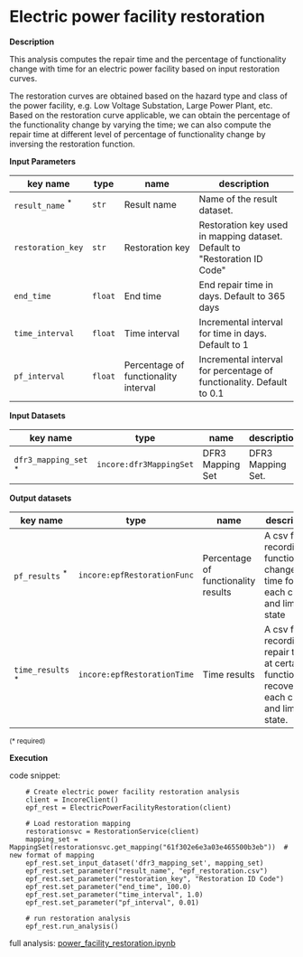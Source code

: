 # Electric power facility restoration

**Description**

This analysis computes the repair time and the percentage of functionality change with time for an electric power 
facility based on input restoration curves.

The restoration curves are obtained based on the hazard type and class of the power facility, e.g. Low 
Voltage Substation, Large Power Plant, etc. Based on the restoration curve applicable, we can obtain the 
percentage of the functionality change by varying the time; we can also compute the repair time at different 
level of percentage of functionality change by inversing the restoration function.

**Input Parameters**

key name | type | name | description
--- | --- | --- | ---
`result_name` <sup>*</sup> | `str` | Result name | Name of the result dataset.
`restoration_key` | `str` | Restoration key | Restoration key used in mapping dataset. Default to "Restoration ID Code"
`end_time` | `float` | End time | End repair time in days. Default to 365 days
`time_interval` | `float` | Time interval | Incremental interval for time in days. Default to 1
`pf_interval` | `float` | Percentage of functionality interval | Incremental interval for percentage of functionality. Default to 0.1

**Input Datasets**

key name | type | name | description
--- | --- | --- | ---
`dfr3_mapping_set` <sup>*</sup> | `incore:dfr3MappingSet` | DFR3 Mapping Set | DFR3 Mapping Set.

**Output datasets** 

key name | type | name | description
--- | --- | --- | ---
`pf_results` <sup>*</sup> | `incore:epfRestorationFunc` | Percentage of functionality results | A csv file recording functionality change with time for each class and limit state
`time_results` <sup>*</sup> | `incore:epfRestorationTime` | Time results | A csv file recording repair time at certain functionality recovery for each class and limit state.

<small>(* required)</small>

**Execution**

code snippet:

```
    # Create electric power facility restoration analysis
    client = IncoreClient()
    epf_rest = ElectricPowerFacilityRestoration(client)

    # Load restoration mapping
    restorationsvc = RestorationService(client)
    mapping_set = MappingSet(restorationsvc.get_mapping("61f302e6e3a03e465500b3eb"))  # new format of mapping
    epf_rest.set_input_dataset('dfr3_mapping_set', mapping_set)
    epf_rest.set_parameter("result_name", "epf_restoration.csv")
    epf_rest.set_parameter("restoration_key", "Restoration ID Code")
    epf_rest.set_parameter("end_time", 100.0)
    epf_rest.set_parameter("time_interval", 1.0)
    epf_rest.set_parameter("pf_interval", 0.01) 
    
    # run restoration analysis
    epf_rest.run_analysis()
```

full analysis: [power_facility_restoration.ipynb](https://github.com/IN-CORE/incore-docs/blob/master/notebooks/power_facility_restoration.ipynb)